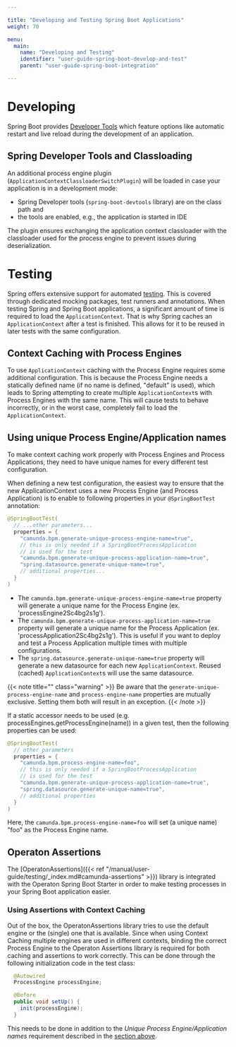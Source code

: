 ```yaml
---

title: "Developing and Testing Spring Boot Applications"
weight: 70

menu:
  main:
    name: "Developing and Testing"
    identifier: "user-guide-spring-boot-develop-and-test"
    parent: "user-guide-spring-boot-integration"

---
```


# Developing

Spring Boot provides [Developer Tools](https://docs.spring.io/spring-boot/docs/current/reference/html/using.html#using.devtools) which feature options like automatic restart and live reload during the development of an application.

## Spring Developer Tools and Classloading

An additional process engine plugin (`ApplicationContextClassloaderSwitchPlugin`) will be loaded in case your application is in a development mode:

* Spring Developer tools (`spring-boot-devtools` library) are on the class path and
* the tools are enabled, e.g., the application is started in IDE

The plugin ensures exchanging the application context classloader with the classloader used for the process engine to prevent issues during deserialization.

# Testing

Spring offers extensive support for automated [testing](https://docs.spring.io/spring/docs/current/spring-framework-reference/testing.html#testing-introduction).
This is covered through dedicated mocking packages, test runners and annotations.
When testing Spring and Spring Boot applications, a significant amount of time is
required to load the `ApplicationContext`. That is why Spring caches an `ApplicationContext`
after a test is finished. This allows for it to be reused in later tests with the same configuration.

## Context Caching with Process Engines

To use `ApplicationContext` caching with the Process Engine requires some additional configuration.
This is because the Process Engine needs a statically defined name (if no name is defined, "default" is used),
which leads to Spring attempting to create multiple `ApplicationContext`s with Process Engines with the
same name. This will cause tests to behave incorrectly, or in the worst case, completely fail to load the `ApplicationContext`.

## Using unique Process Engine/Application names

To make context caching work properly with Process Engines and Process Applications,
they need to have unique names for every different test configuration.

When defining a new test configuration, the easiest way to ensure that the new ApplicationContext
uses a new Process Engine (and Process Application) is to enable to following properties
in your `@SpringBootTest` annotation:

```java
@SpringBootTest(
  // ...other parameters...
  properties = {
    "camunda.bpm.generate-unique-process-engine-name=true",
    // this is only needed if a SpringBootProcessApplication
    // is used for the test
    "camunda.bpm.generate-unique-process-application-name=true",
    "spring.datasource.generate-unique-name=true",
    // additional properties...
  }
)
```

* The `camunda.bpm.generate-unique-process-engine-name=true` property will generate
a unique name for the Process Engine (ex. 'processEngine2Sc4bg2s1g').
* The `camunda.bpm.generate-unique-process-application-name=true` property will generate
a unique name for the Process Application (ex. 'processApplication2Sc4bg2s1g'). This is useful
if you want to deploy and test a Process Application multiple times with multiple configurations.
* The `spring.datasource.generate-unique-name=true` property will generate a new datasource for
each new `ApplicationContext`. Reused (cached) `ApplicationContext`s will use the same datasource.

{{< note title="" class="warning" >}}
Be aware that the `generate-unique-process-engine-name` and `process-engine-name` properties are mutually exclusive. Setting them both will result in an exception.
{{< /note >}}

If a static accessor needs to be used (e.g. processEngines.getProcessEngine(name)) in a given test, then the following properties can be used:

```java
@SpringBootTest(
  // other parameters
  properties = {
    "camunda.bpm.process-engine-name=foo",
    // this is only needed if a SpringBootProcessApplication
    // is used for the test
    "camunda.bpm.generate-unique-process-application-name=true",
    "spring.datasource.generate-unique-name=true",
    // additional properties
  }
)
```
Here, the `camunda.bpm.process-engine-name=foo` will set (a unique name) "foo" as the Process Engine name.

## Operaton Assertions

The [OperatonAssertions]({{< ref
"/manual/user-guide/testing/_index.md#camunda-assertions" >}}) library is
integrated with the Operaton Spring Boot Starter in
order to make testing processes in your Spring Boot application easier.

### Using Assertions with Context Caching

Out of the box, the OperatonAssertions library tries to use the
default engine or the (single) one that is available. Since when using
Context Caching multiple engines are used in different contexts, binding
the correct Process Engine to the Operaton Assertions library is required
for both caching and assertions to work correctly. This can be done
through the following initialization code in the test class:

```java
  @Autowired
  ProcessEngine processEngine;

  @Before
  public void setUp() {
    init(processEngine);
  }
```

This needs to be done in addition to the _Unique Process
Engine/Application names_ requirement described in the
[section above](#using-unique-process-engine-application-names).

